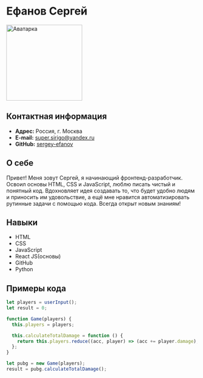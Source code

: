 # Ефанов Сергей

<img src="https://yt3.ggpht.com/a/AATXAJw2ThFrC6ZCDQZmHUVfOI8lRTjQwzUPBL6v7tS2Pg=s900-c-k-c0xffffffff-no-rj-mo" alt="Аватарка" width="200" heigth="200">

## Контактная информация

- **Адрес:** Россия, г. Москва
- **E-mail:** super.sirigo@yandex.ru
- **GitHub:** [sergey-efanov](https://github.com/sergey-efanov)

## О себе

Привет! Меня зовут Сергей, я начинающий фронтенд-разработчик. Освоил основы HTML, CSS и JavaScript, люблю писать чистый и понятный код. Вдохновляет идея создавать то, что будет удобно людям и приносить им удовольствие, а ещё мне нравится автоматизировать рутинные задачи с помощью кода. Всегда открыт новым знаниям!

## Навыки

- HTML
- CSS
- JavaScript
- React JS(основы)
- GitHub
- Python

## Примеры кода

```javascript
let players = userInput();
let result = 0;

function Game(players) {
  this.players = players;

  this.calculateTotalDamage = function () {
    return this.players.reduce((acc, player) => (acc += player.damage), 0);
  };
}

let pubg = new Game(players);
result = pubg.calculateTotalDamage();
```

